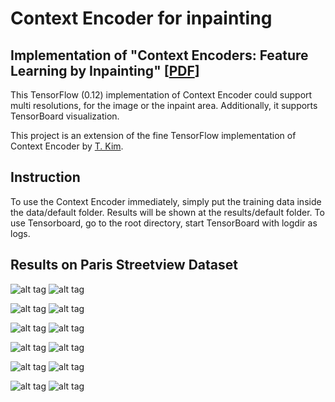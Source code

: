 # Context Encoder for inpainting
## Implementation of "Context Encoders: Feature Learning by Inpainting" [[PDF](http://www.cs.berkeley.edu/~pathak/papers/cvpr16.pdf)]

This TensorFlow (0.12) implementation of Context Encoder could support multi resolutions, for the image or the inpaint area. Additionally, it supports TensorBoard visualization.

This project is an extension of the fine TensorFlow implementation of Context Encoder by [T. Kim](https://github.com/jazzsaxmafia/Inpainting). 

## Instruction

To use the Context Encoder immediately, simply put the training data inside the data/default folder. Results will be shown at the results/default folder. To use Tensorboard, go to the root directory, start TensorBoard with logdir as logs.

## Results on Paris Streetview Dataset

![alt tag](https://github.com/jazzsaxmafia/Impainting/blob/master/show/img_1.ori.jpg) ![alt tag](https://github.com/jazzsaxmafia/Impainting/blob/master/show/img_1.jpg)

![alt tag](https://github.com/jazzsaxmafia/Impainting/blob/master/show/img_2.ori.jpg) ![alt tag](https://github.com/jazzsaxmafia/Impainting/blob/master/show/img_2.jpg)

![alt tag](https://github.com/jazzsaxmafia/Impainting/blob/master/show/img_3.ori.jpg) ![alt tag](https://github.com/jazzsaxmafia/Impainting/blob/master/show/img_3.jpg)

![alt tag](https://github.com/jazzsaxmafia/Impainting/blob/master/show/img_4.ori.jpg) ![alt tag](https://github.com/jazzsaxmafia/Impainting/blob/master/show/img_4.jpg)

![alt tag](https://github.com/jazzsaxmafia/Impainting/blob/master/show/img_5.ori.jpg) ![alt tag](https://github.com/jazzsaxmafia/Impainting/blob/master/show/img_5.jpg)

![alt tag](https://github.com/jazzsaxmafia/Impainting/blob/master/show/img_6.ori.jpg) ![alt tag](https://github.com/jazzsaxmafia/Impainting/blob/master/show/img_6.jpg)

